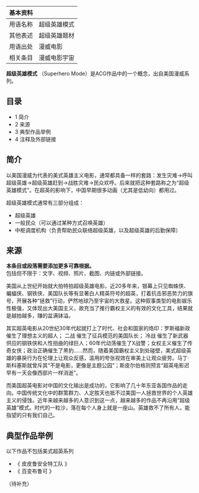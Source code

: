|  **基本资料**  ||
|---|---|
|用语名称  |  超级英雄模式   |
|其他表述  |  超级英雄题材   |
|用语出处  |  漫威电影   |
|相关条目  |  漫威电影宇宙   |
  
**超级英雄模式** （Superhero Mode）是ACG作品中的一个概念，出自美国漫威系列。

##  目录

  * 1  简介 
  * 2  来源 
  * 3  典型作品举例 
  * 4  注释及外部链接 

##  简介

以美国漫威为代表的美式英雄主义电影，通常都具备一样的套路：发生灾难→呼叫超级英雄→超级英雄赶到→战胜灾难→民众欢呼。后来就把这种套路称之为“超级英雄模式”。在超英的影响下，中国早期很多动画（尤其是低幼向）都用过。

超级英雄模式通常有三部分组成：

  * 超级英雄 
  * 一般民众（可以通过某种方式召唤英雄） 
  * 中枢调度机构（负责帮助民众联络超级英雄，以及超级英雄的后勤保障） 

##  来源

**本条目或段落需要添加更多可靠根据。**  
包括但不限于：文字、视频、照片、截图、内链或外部链接。

美国从上世纪开始就大拍特拍超级英雄电影。近20多年来，银幕上只见蜘蛛侠、蝙蝠侠、钢铁侠、美国队长等有显著白人精英符号的超英，打着抗击邪恶势力的旗号，开展各种“拯救”行动，俨然地球乃至宇宙的大救星。这种叙事类型的电影娱乐性极强，又体现出大美国主义，故充当了推行霸权主义的有效的文化工具，结果就是越拍越多，赚的盆满钵溢。

其实超英电影从20世纪30年代起就打上了时代、社会和国家的烙印：罗斯福新政催生了理想主义的超人；  二战  催生了征兵模范的美国队长；  冷战
催生了新武器供应的钢铁侠和人性扭曲的绿巨人；60年代动荡催生了X战警；女权主义催生了传奇女侠；政治正确催生了黑豹……然而，随着美国霸权主义到处碰壁，美式超级英雄的暴戾行为在伦理上让观众反感，滥用的夸张视效在审美上让观众疲劳。马丁·斯科塞斯就曾斥其“不是电影，更像是主题公园”；斯皮尔伯格则预言“超英电影迟早有一天会像西部片一样消逝”。

而美国超英电影对中国的文化输出是成功的，它影响了几十年东亚各国作品的走向。中国传统文化中的群策群力、人定胜天也抵不过美国一人拯救世界的个人英雄主义的侵蚀。近年来越来越多的人意识到这一点，越来越多的作品不再沿用“超级英雄”模式。时代的一粒沙，落在每个人身上就是一座山。英雄救不了所有人，能指望的只有我们自己。

##  典型作品举例

以下作品不包括美式超英系列

  * 《  皮皮鲁安全特工队  》 
  * 《  百变布鲁可  》 

（待补充）
